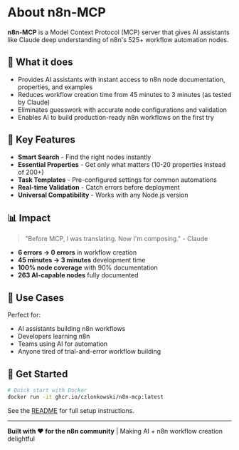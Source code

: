 # About n8n-MCP

**n8n-MCP** is a Model Context Protocol (MCP) server that gives AI assistants like Claude deep understanding of n8n's 525+ workflow automation nodes.

## 🎯 What it does

- Provides AI assistants with instant access to n8n node documentation, properties, and examples
- Reduces workflow creation time from 45 minutes to 3 minutes (as tested by Claude)
- Eliminates guesswork with accurate node configurations and validation
- Enables AI to build production-ready n8n workflows on the first try

## 🚀 Key Features

- **Smart Search** - Find the right nodes instantly
- **Essential Properties** - Get only what matters (10-20 properties instead of 200+)
- **Task Templates** - Pre-configured settings for common automations
- **Real-time Validation** - Catch errors before deployment
- **Universal Compatibility** - Works with any Node.js version

## 📊 Impact

> "Before MCP, I was translating. Now I'm composing." - Claude

- **6 errors → 0 errors** in workflow creation
- **45 minutes → 3 minutes** development time
- **100% node coverage** with 90% documentation
- **263 AI-capable nodes** fully documented

## 🔧 Use Cases

Perfect for:
- AI assistants building n8n workflows
- Developers learning n8n
- Teams using AI for automation
- Anyone tired of trial-and-error workflow building

## 🏃 Get Started

```bash
# Quick start with Docker
docker run -it ghcr.io/czlonkowski/n8n-mcp:latest
```

See the [README](../README.md) for full setup instructions.

---

**Built with ❤️ for the n8n community** | Making AI + n8n workflow creation delightful